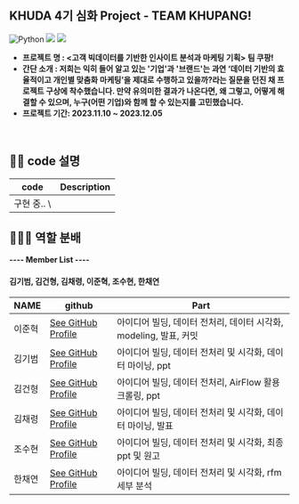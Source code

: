 ## KHUDA 4기 심화 Project - TEAM KHUPANG!

![Python](https://img.shields.io/badge/Python-blue?style=flat-square&logo=Python&logoColor=white)
<img src="https://img.shields.io/badge/Jupyter%20notebook-F7931E?style=flat-square&logo=Jupyter%20Notebook&logoColor=white"/>
<img src="https://img.shields.io/badge/Kaggle-F9AB00?style=flat-square&logo=Kaggle&logoColor=white"/>

- <b> 프로젝트 명 : <고객 빅데이터를 기반한 인사이트 분석과 마케팅 기획> 팀 쿠팡! 
- <b> 간단 소개 : 저희는 익히 들어 알고 있는 '기업'과 '브랜드'는 과연 ‘데이터 기반의 효율적이고 개인별 맞춤화 마케팅’을 제대로 수행하고 있을까?라는 질문을 던진 채 프로젝트 구상에 착수했습니다. 만약 유의미한 결과가 나온다면, 왜 그렇고, 어떻게 해결할 수 있으며, 누구(어떤 기업)와 함께 할 수 있는지를 고민했습니다. <br>
- <b> 프로젝트 기간: 2023.11.10 ~ 2023.12.05
  
<br>

## ✍🏻 code 설명

| code | Description |
| ------ | -------- |
| 구현 중.. \\ |

## 🧑🏻‍💻 역할 분배
---- Member List ---- <b>
#### 김기범, 김건형, 김채령, 이준혁, 조수현, 한채연 <br>

| NAME | github | Part |
| ------ | -------- | ----------------	|
| 이준혁 | [See GitHub Profile](https://github.com/leejoon2067) | 아이디어 빌딩, 데이터 전처리, 데이터 시각화, modeling, 발표, 커밋 |
| 김기범 | [See GitHub Profile](https://github.com/) | 아이디어 빌딩, 데이터 전처리 및 시각화, 데이터 마이닝, ppt |
| 김건형 | [See GitHub Profile](https://github.com/) | 아이디어 빌딩, 데이터 전처리, AirFlow 활용 크롤링, ppt|
| 김채령 | [See GitHub Profile](https://github.com/) | 아이디어 빌딩, 데이터 전처리 및 시각화, 데이터 마이닝, 발표 |
| 조수현 | [See GitHub Profile](https://github.com/) | 아이디어 빌딩, 데이터 전처리 및 시각화, 최종 ppt 및 원고 |
| 한채연 | [See GitHub Profile](https://github.com/intelsally) | 아이디어 빌딩, 데이터 전처리 및 시각화, rfm 세부 분석 |
